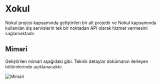 Xokul
=====

Nokul projesi kapsamında geliştirilen bir alt projedir ve Nokul kapsamında
kullanılan dış servislerin tek bir noktadan API olarak hizmet vermesini sağlamaktadır.

Mimari
------

Geliştirilen mimari aşağıdaki gibi. Teknik detaylar dokümanın ilerleyen
bölümlerinde açıklanacaktır.

![Mimari](https://raw.githubusercontent.com/omu/xokul/master/misc/architecture.png?token=AKVjCgM_IjL06JzOL2_15DRq9Di8U1xMks5bNjZTwA%3D%3D)